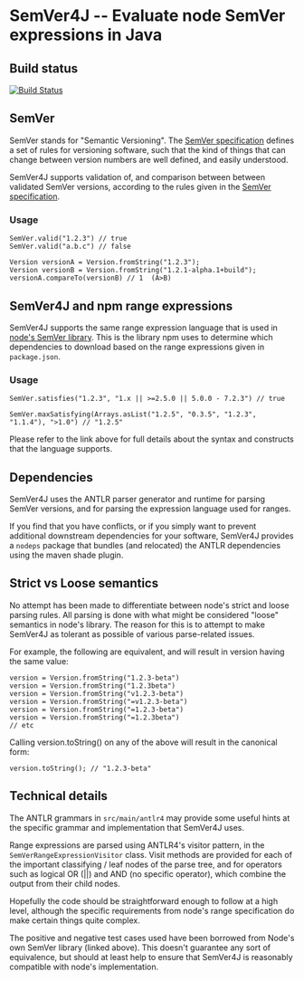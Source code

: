 SemVer4J -- Evaluate node SemVer expressions in Java
====================================================

## Build status

[![Build Status](https://travis-ci.org/gundy/semver4j.svg?branch=master)](https://travis-ci.org/gundy/semver4j)

## SemVer

SemVer stands for "Semantic Versioning". The [SemVer specification](http://semver.org/) defines
a set of rules for versioning software, such that the kind of things that can change between
version numbers are well defined, and easily understood.

SemVer4J supports validation of, and comparison between between validated SemVer versions,
according to the rules given in the [SemVer specification](http://semver.org).

### Usage

    SemVer.valid("1.2.3") // true
    SemVer.valid("a.b.c") // false

    Version versionA = Version.fromString("1.2.3");
    Version versionB = Version.fromString("1.2.1-alpha.1+build");
    versionA.compareTo(versionB) // 1  (A>B)

## SemVer4J and npm range expressions

SemVer4J supports the same range expression language that is used in [node's SemVer library](https://github.com/npm/node-semver).  This is the library npm uses to determine which dependencies to download based on the range expressions given in `package.json`.

### Usage

    SemVer.satisfies("1.2.3", "1.x || >=2.5.0 || 5.0.0 - 7.2.3") // true

    SemVer.maxSatisfying(Arrays.asList("1.2.5", "0.3.5", "1.2.3", "1.1.4"), ">1.0") // "1.2.5"

Please refer to the link above for full details about the syntax and constructs that the
language supports.

## Dependencies

SemVer4J uses the ANTLR parser generator and runtime for parsing SemVer versions, and for parsing
the expression language used for ranges.

If you find that you have conflicts, or if you simply want to prevent additional downstream
dependencies for your software, SemVer4J provides a `nodeps` package that bundles (and relocated)
the ANTLR dependencies using the maven shade plugin.

## Strict vs Loose semantics

No attempt has been made to differentiate between node's strict and loose parsing
rules.  All parsing is done with what might be considered "loose" semantics in node's library.
The reason for this is to attempt to make SemVer4J as tolerant as possible of various
parse-related issues.

For example, the following are equivalent, and will result in version having the same value:

    version = Version.fromString("1.2.3-beta")
    version = Version.fromString("1.2.3beta")
    version = Version.fromString("v1.2.3-beta")
    version = Version.fromString("=v1.2.3-beta")
    version = Version.fromString("=1.2.3-beta")
    version = Version.fromString("=1.2.3beta")
    // etc

Calling version.toString() on any of the above will result in the canonical form:

    version.toString(); // "1.2.3-beta"


## Technical details

The ANTLR grammars in `src/main/antlr4` may provide some useful hints at the specific
grammar and implementation that SemVer4J uses.

Range expressions are parsed using ANTLR4's visitor pattern, in the `SemVerRangeExpressionVisitor`
class. Visit methods are provided for each of the important classifying / leaf nodes of the parse tree,
and for operators such as logical OR (||) and AND (no specific operator), which combine the
output from their child nodes.

Hopefully the code should be straightforward enough to follow at a high level, although the
specific requirements from node's range specification do make certain things quite complex.

The positive and negative test cases used have been borrowed from Node's own SemVer library
(linked above).  This doesn't guarantee any sort of equivalence, but should at least help
to ensure that SemVer4J is reasonably compatible with node's implementation.


